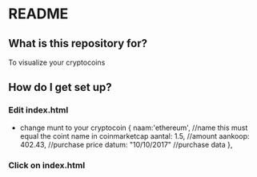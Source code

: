 # README #

## What is this repository for? ##

To visualize your cryptocoins

## How do I get set up? ##

### Edit index.html ###
- change munt to your cryptocoin
		{
            	naam:'ethereum', //name this must equal the coint name in coinmarketcap
                aantal: 1.5, //amount
                aankoop: 402.43, //purchase price
                datum: "10/10/2017" //purchase data
        }, 
### Click on index.html ###
